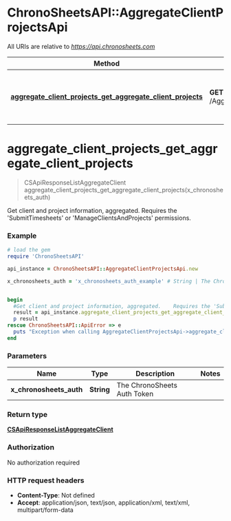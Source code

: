 # ChronoSheetsAPI::AggregateClientProjectsApi

All URIs are relative to *https://api.chronosheets.com*

Method | HTTP request | Description
------------- | ------------- | -------------
[**aggregate_client_projects_get_aggregate_client_projects**](AggregateClientProjectsApi.md#aggregate_client_projects_get_aggregate_client_projects) | **GET** /AggregateClientProjects/GetAggregateClientProjects | Get client and project information, aggregated.    Requires the &#39;SubmitTimesheets&#39; or &#39;ManageClientsAndProjects&#39; permissions.


# **aggregate_client_projects_get_aggregate_client_projects**
> CSApiResponseListAggregateClient aggregate_client_projects_get_aggregate_client_projects(x_chronosheets_auth)

Get client and project information, aggregated.    Requires the 'SubmitTimesheets' or 'ManageClientsAndProjects' permissions.

### Example
```ruby
# load the gem
require 'ChronoSheetsAPI'

api_instance = ChronoSheetsAPI::AggregateClientProjectsApi.new

x_chronosheets_auth = 'x_chronosheets_auth_example' # String | The ChronoSheets Auth Token


begin
  #Get client and project information, aggregated.    Requires the 'SubmitTimesheets' or 'ManageClientsAndProjects' permissions.
  result = api_instance.aggregate_client_projects_get_aggregate_client_projects(x_chronosheets_auth)
  p result
rescue ChronoSheetsAPI::ApiError => e
  puts "Exception when calling AggregateClientProjectsApi->aggregate_client_projects_get_aggregate_client_projects: #{e}"
end
```

### Parameters

Name | Type | Description  | Notes
------------- | ------------- | ------------- | -------------
 **x_chronosheets_auth** | **String**| The ChronoSheets Auth Token | 

### Return type

[**CSApiResponseListAggregateClient**](CSApiResponseListAggregateClient.md)

### Authorization

No authorization required

### HTTP request headers

 - **Content-Type**: Not defined
 - **Accept**: application/json, text/json, application/xml, text/xml, multipart/form-data



